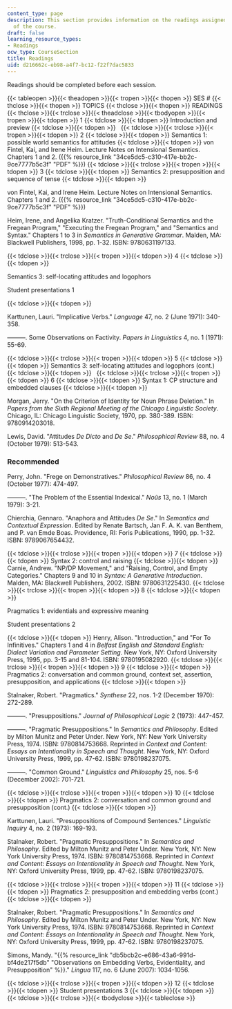 ```yaml
---
content_type: page
description: This section provides information on the readings assigned for each session
  of the course.
draft: false
learning_resource_types:
- Readings
ocw_type: CourseSection
title: Readings
uid: d216662c-eb98-a4f7-bc12-f22f7dac5833
---
```

Readings should be completed before each session.

{{< tableopen >}}{{< theadopen >}}{{< tropen >}}{{< thopen >}}
SES #
{{< thclose >}}{{< thopen >}}
TOPICS
{{< thclose >}}{{< thopen >}}
READINGS
{{< thclose >}}{{< trclose >}}{{< theadclose >}}{{< tbodyopen >}}{{< tropen >}}{{< tdopen >}}
1
{{< tdclose >}}{{< tdopen >}}
Introduction and preview
{{< tdclose >}}{{< tdopen >}}
 
{{< tdclose >}}{{< trclose >}}{{< tropen >}}{{< tdopen >}}
2
{{< tdclose >}}{{< tdopen >}}
Semantics 1: possible world semantics for attitudes
{{< tdclose >}}{{< tdopen >}}
von Fintel, Kai, and Irene Heim. Lecture Notes on Intensional Semantics. Chapters 1 and 2. ({{% resource_link "34ce5dc5-c310-417e-bb2c-9ce7777b5c3f" "PDF" %}})
{{< tdclose >}}{{< trclose >}}{{< tropen >}}{{< tdopen >}}
3
{{< tdclose >}}{{< tdopen >}}
Semantics 2: presupposition and sequence of tense
{{< tdclose >}}{{< tdopen >}}

von Fintel, Kai, and Irene Heim. Lecture Notes on Intensional Semantics. Chapters 1 and 2. ({{% resource_link "34ce5dc5-c310-417e-bb2c-9ce7777b5c3f" "PDF" %}})

Heim, Irene, and Angelika Kratzer. "Truth-Conditional Semantics and the Fregean Program," "Executing the Fregean Program," and "Semantics and Syntax." Chapters 1 to 3 in *Semantics in Generative Grammar*. Malden, MA: Blackwell Publishers, 1998, pp. 1-32. ISBN: 9780631197133.

{{< tdclose >}}{{< trclose >}}{{< tropen >}}{{< tdopen >}}
4
{{< tdclose >}}{{< tdopen >}}

Semantics 3: self-locating attitudes and logophors

Student presentations 1

{{< tdclose >}}{{< tdopen >}}

Karttunen, Lauri. "Implicative Verbs." *Language* 47, no. 2 (June 1971): 340-358.

———. Some Observations on Factivity. *Papers in Linguistics* 4, no. 1 (1971): 55-69.

{{< tdclose >}}{{< trclose >}}{{< tropen >}}{{< tdopen >}}
5
{{< tdclose >}}{{< tdopen >}}
Semantics 3: self-locating attitudes and logophors (cont.)
{{< tdclose >}}{{< tdopen >}}
 
{{< tdclose >}}{{< trclose >}}{{< tropen >}}{{< tdopen >}}
6
{{< tdclose >}}{{< tdopen >}}
Syntax 1: CP structure and embedded clauses
{{< tdclose >}}{{< tdopen >}}

Morgan, Jerry. "On the Criterion of Identity for Noun Phrase Deletion." In *Papers from the Sixth Regional Meeting of the Chicago Linguistic Society*. Chicago, IL: Chicago Linguistic Society, 1970, pp. 380-389. ISBN: 9780914203018.

Lewis, David. "Attitudes *De Dicto* and *De Se*." *Philosophical Review* 88, no. 4 (October 1979): 513-543.

### Recommended

Perry, John. "Frege on Demonstratives." *Philosophical Review* 86, no. 4 (October 1977): 474-497.

———. "The Problem of the Essential Indexical." *Noûs* 13, no. 1 (March 1979): 3-21.

Chierchia, Gennaro. "Anaphora and Attitudes *De Se*." In *Semantics and Contextual Expression*. Edited by Renate Bartsch, Jan F. A. K. van Benthem, and P. van Emde Boas. Providence, RI: Foris Publications, 1990, pp. 1-32. ISBN: 9789067654432.

{{< tdclose >}}{{< trclose >}}{{< tropen >}}{{< tdopen >}}
7
{{< tdclose >}}{{< tdopen >}}
Syntax 2: control and raising
{{< tdclose >}}{{< tdopen >}}
Carnie, Andrew. "NP/DP Movement," and "Raising, Control, and Empty Categories." Chapters 9 and 10 in *Syntax: A Generative Introduction*. Malden, MA: Blackwell Publishers, 2002. ISBN: 9780631225430.
{{< tdclose >}}{{< trclose >}}{{< tropen >}}{{< tdopen >}}
8
{{< tdclose >}}{{< tdopen >}}

Pragmatics 1: evidentials and expressive meaning

Student presentations 2

{{< tdclose >}}{{< tdopen >}}
Henry, Alison. "Introduction," and "For To Infinitives." Chapters 1 and 4 in *Belfast English and Standard English: Dialect Variation and Parameter Setting*. New York, NY: Oxford University Press, 1995, pp. 3-15 and 81-104. ISBN: 9780195082920.
{{< tdclose >}}{{< trclose >}}{{< tropen >}}{{< tdopen >}}
9
{{< tdclose >}}{{< tdopen >}}
Pragmatics 2: conversation and common ground, context set, assertion, presupposition, and applications
{{< tdclose >}}{{< tdopen >}}

Stalnaker, Robert. "Pragmatics." *Synthese* 22, nos. 1-2 (December 1970): 272-289.

———. "Presuppositions." *Journal of Philosophical Logic* 2 (1973): 447-457.

———. "Pragmatic Presuppositions." In *Semantics and Philosophy*. Edited by Milton Munitz and Peter Under. New York, NY: New York University Press, 1974. ISBN: 9780814753668. Reprinted in *Context and Content: Essays on Intentionality in Speech and Thought*. New York, NY: Oxford University Press, 1999, pp. 47-62. ISBN: 9780198237075.

———. "Common Ground." *Linguistics and Philosophy* 25, nos. 5-6 (December 2002): 701-721.

{{< tdclose >}}{{< trclose >}}{{< tropen >}}{{< tdopen >}}
10
{{< tdclose >}}{{< tdopen >}}
Pragmatics 2: conversation and common ground and presupposition (cont.)
{{< tdclose >}}{{< tdopen >}}

Karttunen, Lauri. "Presuppositions of Compound Sentences." *Linguistic Inquiry* 4, no. 2 (1973): 169-193.

Stalnaker, Robert. "Pragmatic Presuppositions." In *Semantics and Philosophy*. Edited by Milton Munitz and Peter Under. New York, NY: New York University Press, 1974. ISBN: 9780814753668. Reprinted in *Context and Content: Essays on Intentionality in Speech and Thought*. New York, NY: Oxford University Press, 1999, pp. 47-62. ISBN: 9780198237075.

{{< tdclose >}}{{< trclose >}}{{< tropen >}}{{< tdopen >}}
11
{{< tdclose >}}{{< tdopen >}}
Pragmatics 2: presupposition and embedding verbs (cont.)
{{< tdclose >}}{{< tdopen >}}

Stalnaker, Robert. "Pragmatic Presuppositions." In *Semantics and Philosophy*. Edited by Milton Munitz and Peter Under. New York, NY: New York University Press, 1974. ISBN: 9780814753668. Reprinted in *Context and Content: Essays on Intentionality in Speech and Thought*. New York, NY: Oxford University Press, 1999, pp. 47-62. ISBN: 9780198237075.

Simons, Mandy. "{{% resource_link "db5bcb2c-e686-43a6-991d-bf4de217f5db" "Observations on Embedding Verbs, Evidentiality, and Presupposition" %}}." *Lingua* 117, no. 6 (June 2007): 1034-1056.

{{< tdclose >}}{{< trclose >}}{{< tropen >}}{{< tdopen >}}
12
{{< tdclose >}}{{< tdopen >}}
Student presentations 3
{{< tdclose >}}{{< tdopen >}}
 
{{< tdclose >}}{{< trclose >}}{{< tbodyclose >}}{{< tableclose >}}